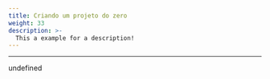 ```yaml
---
title: Criando um projeto do zero
weight: 33
description: >-
  This a example for a description!
---
```


---

undefined
